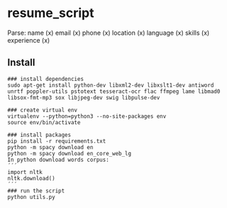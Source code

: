 # resume_script

Parse:
    name (x)
    email (x)
    phone (x)
    location (x)
    language (x)
    skills (x)
    experience (x)

## Install

    ### install dependencies
    sudo apt-get install python-dev libxml2-dev libxslt1-dev antiword unrtf poppler-utils pstotext tesseract-ocr flac ffmpeg lame libmad0 libsox-fmt-mp3 sox libjpeg-dev swig libpulse-dev

    ### create virtual env
    virtualenv --python=python3 --no-site-packages env
    source env/bin/activate

    ### install packages
    pip install -r requirements.txt
    python -m spacy download en
    python -m spacy download en_core_web_lg
    In python download words corpus:
    ´´´
    import nltk
    nltk.download()
    ´´´
    ### run the script
    python utils.py
